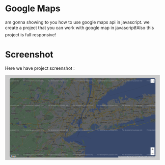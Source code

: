 # Google Maps
 am gonna showing to you how to use google maps api in javascript. we create a project that you can work with google map in javascript❗️Also this project is full responsive!

# Screenshot
Here we have project screenshot :

![screenshot](assets/Gmaps-Api.png)